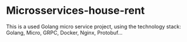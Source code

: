 # Microsservices-house-rent
This is a used Golang micro service project, using the technology stack: Golang, Micro, GRPC, Docker, Nginx, Protobuf...
